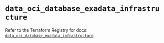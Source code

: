 # `data_oci_database_exadata_infrastructure`

Refer to the Terraform Registry for docs: [`data_oci_database_exadata_infrastructure`](https://registry.terraform.io/providers/oracle/oci/7.19.0/docs/data-sources/database_exadata_infrastructure).
